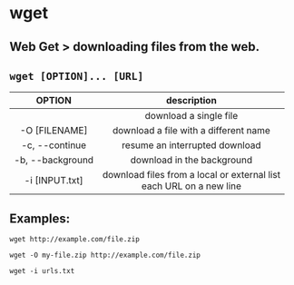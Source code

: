 # wget

**Web Get** > downloading files from the web.
---

` wget [OPTION]... [URL] `
---

| **OPTION** | description |
|:---:|:---:|
|  | download a single file |
| -O [FILENAME] | download a file with a different name |
| -c,  --continue | resume an interrupted download |
| -b,  --background | download in the background |
| -i [INPUT.txt] | download files from a local or external list <br> each URL on a new line |

## Examples:
` wget http://example.com/file.zip `

` wget -O my-file.zip http://example.com/file.zip `

` wget -i urls.txt `
